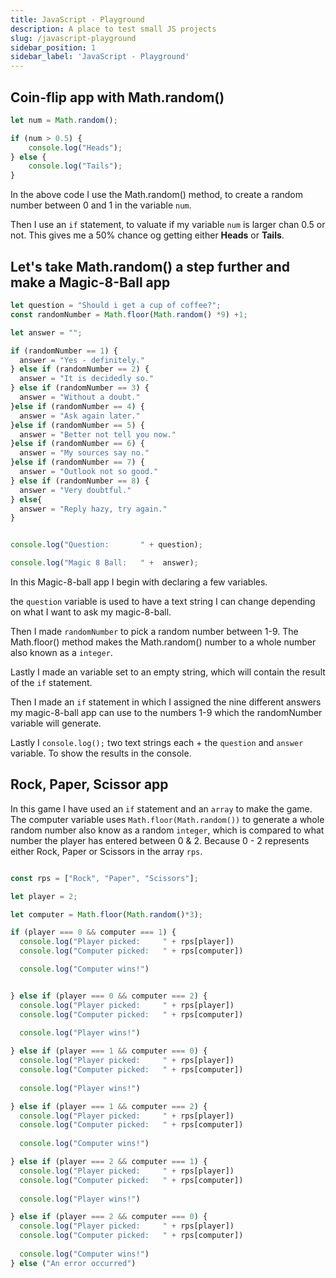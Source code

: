 ```yaml
---
title: JavaScript - Playground
description: A place to test small JS projects
slug: /javascript-playground
sidebar_position: 1
sidebar_label: 'JavaScript - Playground'
---
```


## Coin-flip app with Math.random()

```javascript
let num = Math.random();

if (num > 0.5) {
    console.log("Heads");
} else {
    console.log("Tails");
}

```

In the above code I use the Math.random() method, to create a random number between 0 and 1 in the variable `num`.

Then I use an `if` statement, to valuate if my variable `num` is larger chan 0.5 or not. This gives me a 50% chance og getting either **Heads** or **Tails**.

## Let's take Math.random() a step further and make a Magic-8-Ball app

```javascript
let question = "Should i get a cup of coffee?";
const randomNumber = Math.floor(Math.random() *9) +1;

let answer = "";

if (randomNumber == 1) {
  answer = "Yes - definitely."
} else if (randomNumber == 2) {
  answer = "It is decidedly so."
} else if (randomNumber == 3) {
  answer = "Without a doubt."
}else if (randomNumber == 4) {
  answer = "Ask again later."
}else if (randomNumber == 5) {
  answer = "Better not tell you now."
}else if (randomNumber == 6) {
  answer = "My sources say no."
}else if (randomNumber == 7) {
  answer = "Outlook not so good."
} else if (randomNumber == 8) {
  answer = "Very doubtful."
} else{
  answer = "Reply hazy, try again."
}


console.log("Question:       " + question);

console.log("Magic 8 Ball:   " +  answer);


```

In this Magic-8-ball app I begin with declaring a few variables.

the `question` variable is used to have a text string I can change depending on what I want to ask my magic-8-ball.

Then I made `randomNumber` to pick a random number between 1-9. The Math.floor() method makes the Math.random() number to a whole number also known as a `integer`.

Lastly I made an variable set to an empty string, which will contain the result of the `if` statement.

Then I made an `if` statement in which I assigned the nine different answers my magic-8-ball app can use to the numbers 1-9 which the randomNumber variable will generate.

Lastly I `console.log();` two text strings each + the `question` and `answer` variable. To show the results in the console.


## Rock, Paper, Scissor app

In this game I have used an `if` statement and an `array` to make the game. The computer variable uses `Math.floor(Math.random())` to generate a whole random number also know as a random `integer`, which is compared to what number the player has entered between 0 & 2. Because 0 - 2 represents either Rock, Paper or Scissors in the array `rps`.

```javascript

const rps = ["Rock", "Paper", "Scissors"];

let player = 2;

let computer = Math.floor(Math.random()*3);

if (player === 0 && computer === 1) {
  console.log("Player picked:     " + rps[player])
  console.log("Computer picked:   " + rps[computer])

  console.log("Computer wins!")


} else if (player === 0 && computer === 2) {
  console.log("Player picked:     " + rps[player])
  console.log("Computer picked:   " + rps[computer])
  
  console.log("Player wins!")

} else if (player === 1 && computer === 0) {
  console.log("Player picked:     " + rps[player])
  console.log("Computer picked:   " + rps[computer])
  
  console.log("Player wins!")

} else if (player === 1 && computer === 2) {
  console.log("Player picked:     " + rps[player])
  console.log("Computer picked:   " + rps[computer])
  
  console.log("Computer wins!")

} else if (player === 2 && computer === 1) {
  console.log("Player picked:     " + rps[player])
  console.log("Computer picked:   " + rps[computer])
  
  console.log("Player wins!")

} else if (player === 2 && computer === 0) {
  console.log("Player picked:     " + rps[player])
  console.log("Computer picked:   " + rps[computer])
  
  console.log("Computer wins!")
} else ("An error occurred")

```
